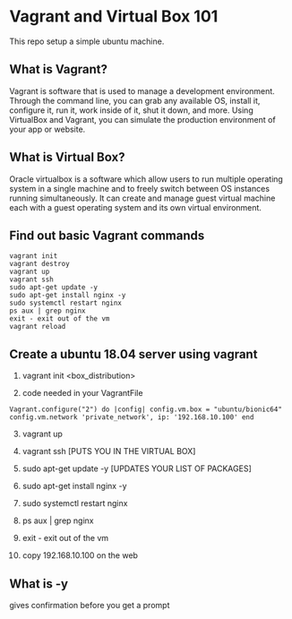 # Vagrant and Virtual Box 101
This repo setup a simple ubuntu machine.

## What is Vagrant?

Vagrant is software that is used to manage a development environment. Through the command line, you can grab any available OS, install it, configure it, run it, work inside of it, shut it down, and more. Using VirtualBox and Vagrant, you can simulate the production environment of your app or website.

## What is Virtual Box?

Oracle virtualbox is a software which allow users to run multiple operating system in a single machine and to freely switch between OS instances running simultaneously. It can create and manage guest virtual machine each with a guest operating system and its own virtual environment.

## Find out basic Vagrant commands
```
vagrant init
vagrant destroy
vagrant up
vagrant ssh
sudo apt-get update -y
sudo apt-get install nginx -y
sudo systemctl restart nginx
ps aux | grep nginx
exit - exit out of the vm
vagrant reload
```

## Create a ubuntu 18.04 server using vagrant

1) vagrant init <box_distribution>

2) code needed in your VagrantFile

`Vagrant.configure("2") do |config|
  config.vm.box = "ubuntu/bionic64"
  config.vm.network 'private_network', ip: '192.168.10.100'
end`

3) vagrant up

4) vagrant ssh [PUTS YOU IN THE VIRTUAL BOX]

5) sudo apt-get update -y [UPDATES YOUR LIST OF PACKAGES]

6) sudo apt-get install nginx -y

7) sudo systemctl restart nginx

8) ps aux | grep nginx

9) exit - exit out of the vm

10) copy 192.168.10.100 on the web

## What is -y

gives confirmation before you get a prompt
